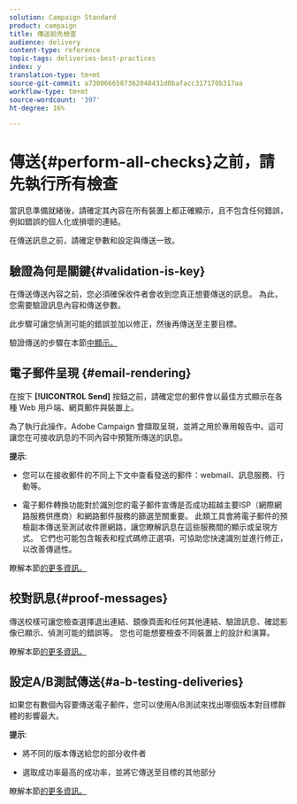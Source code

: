 ```yaml
---
solution: Campaign Standard
product: campaign
title: 傳送前先檢查
audience: delivery
content-type: reference
topic-tags: deliveries-best-practices
index: y
translation-type: tm+mt
source-git-commit: a7300666587362048431d0bafacc317170b317aa
workflow-type: tm+mt
source-wordcount: '397'
ht-degree: 16%

---
```



# 傳送{#perform-all-checks}之前，請先執行所有檢查

當訊息準備就緒後，請確定其內容在所有裝置上都正確顯示，且不包含任何錯誤，例如錯誤的個人化或損壞的連結。

在傳送訊息之前，請確定參數和設定與傳送一致。

## 驗證為何是關鍵{#validation-is-key}

在傳送傳送內容之前，您必須確保收件者會收到您真正想要傳送的訊息。 為此，您需要驗證訊息內容和傳送參數。

此步驟可讓您偵測可能的錯誤並加以修正，然後再傳送至主要目標。

驗證傳送的步驟在本節[中顯示。](../../sending/using/get-started-sending-messages.md#prepare-test-send)

## 電子郵件呈現 {#email-rendering}

在按下 **[!UICONTROL Send]** 按鈕之前，請確定您的郵件會以最佳方式顯示在各種 Web 用戶端、網頁郵件與裝置上。

為了執行此操作，Adobe Campaign 會擷取呈現，並將之用於專用報告中。這可讓您在可接收訊息的不同內容中預覽所傳送的訊息。

**提示**:

* 您可以在接收郵件的不同上下文中查看發送的郵件：webmail、訊息服務、行動等。

* 電子郵件轉換功能對於識別您的電子郵件宣傳是否成功超越主要ISP（網際網路服務供應商）和網路郵件服務的篩選至關重要。 此類工具會將電子郵件的預檢副本傳送至測試收件匣網路，讓您瞭解訊息在這些服務間的顯示或呈現方式。 它們也可能包含報表和程式碼修正選項，可協助您快速識別並進行修正，以改善傳遞性。

瞭解本節[的更多資訊。](../../sending/using/email-rendering.md)

## 校對訊息{#proof-messages}

傳送校樣可讓您檢查選擇退出連結、鏡像頁面和任何其他連結、驗證訊息、確認影像已顯示、偵測可能的錯誤等。 您也可能想要檢查不同裝置上的設計和演算。

瞭解本節[的更多資訊。](../../sending/using/sending-proofs.md)

## 設定A/B測試傳送{#a-b-testing-deliveries}

如果您有數個內容要傳送電子郵件，您可以使用A/B測試來找出哪個版本對目標群體的影響最大。

**提示**:

* 將不同的版本傳送給您的部分收件者

* 選取成功率最高的成功率，並將它傳送至目標的其他部分

瞭解本節[的更多資訊。](../../channels/using/designing-an-a-b-test-email.md)


